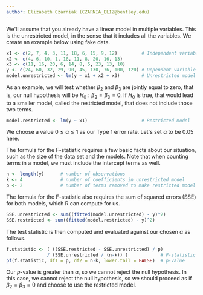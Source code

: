```yaml
---
author: Elizabeth Czarniak (CZARNIA_ELIZ@bentley.edu)
---
```


We'll assume that you already have a linear model in multiple variables.
This is the unrestricted model, in the sense that it includes all the variables.
We create an example below using fake data.

```R
x1 <- c(2, 7, 4, 3, 11, 18, 6, 15, 9, 12)         # Independent variables
x2 <- c(4, 6, 10, 1, 18, 11, 8, 20, 16, 13)
x3 <- c(11, 16, 20, 6, 14, 8, 5, 23, 13, 10)
y <- c(24, 60, 32, 29, 90, 45, 130, 76, 100, 120) # Dependent variable
model.unrestricted <- lm(y ~ x1 + x2 + x3)        # Unrestricted model
```

As an example, we will test whether $\beta_2$ and $\beta_3$ are jointly equal to
zero, that is, our null hypothesis will be $H_0: \beta_2 = \beta_3 = 0$.
If $H_0$ is true, that would lead to a smaller model, called the restricted
model, that does not include those two terms.

```R
model.restricted <- lm(y ~ x1)                    # Restricted model
```

We choose a value $0 \le \alpha \le 1$ as our Type 1 error rate.
Let's set $\alpha$ to be 0.05 here.

The formula for the F-statistic requires a few basic facts about our situation,
such as the size of the data set and the models.  Note that when counting terms
in a model, we must include the intercept terms as well.

```R
n <- length(y)      # number of observations
k <- 4              # number of coefficients in unrestricted model
p <- 2              # number of terms removed to make restricted model
```

The formula for the F-statistic also requires the sum of squared errors
(SSE) for both models, which R can compute for us.

```R
SSE.unrestricted <- sum((fitted(model.unrestricted) - y)^2)
SSE.restricted <- sum((fitted(model.restricted) - y)^2)
```

The test statistic is then computed and evaluated against our chosen $\alpha$
as follows.

```R
f.statistic <- ( ((SSE.restricted - SSE.unrestricted) / p)
               / (SSE.unrestricted / (n-k)) )            # F-statistic
pf(f.statistic, df1 = p, df2 = n-k, lower.tail = FALSE)  # p-value
```

Our $p$-value is greater than $\alpha$, so we cannot reject the null hypothesis.
In this case, we cannot reject the null hypothesis, so we should proceed as if
$\beta_2=\beta_3=0$ and choose to use the restricted model.
